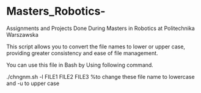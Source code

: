 # Masters_Robotics-
Assignments and Projects Done During Masters in Robotics at Politechnika Warszawska

This script allows you to convert the file names to lower or upper case, providing greater consistency and ease of file management.

You can use this file in Bash by Using following command.

./chngnm.sh -l FILE1 FILE2 FILE3  %to change these file name to lowercase and -u to upper case  
